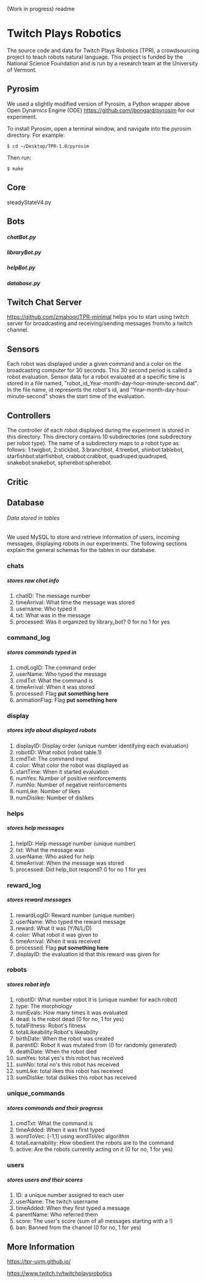 (Work in progress) readme 

# Twitch Plays Robotics
The source code and data for Twitch Plays Robotics (TPR), a crowdsourcing project to teach robots natural language. This project is funded by the National Science Foundation and is run by a research team at the University of Vermont. 

## Pyrosim
We used a slightly modified version of Pyrosim, a Python wrapper above Open Dynamics Engine (ODE)
https://github.com/jbongard/pyrosim for our experiment.

To install Pyrosim, open a terminal window, and navigate into the pyrosim directory. For example:

```
$ cd ~/Desktop/TPR-1.0/pyrosim
```
Then run:
```
$ make
```
## Core 
steadyStateV4.py
## Bots
##### chatBot.py
##### libraryBot.py
##### helpBot.py
##### database.py

## Twitch Chat Server
https://github.com/zmahoor/TPR-minimal helps you to start using twitch server for broadcasting and receiving/sending messages from/to a twitch channel.

## Sensors
Each robot was displayed under a given command and a color on the broadcasting computer for 30 seconds. This 30 second period is called a robot evaluation. Sensor data for a robot evaluated at a specific time is stored in a file named,
"robot_id_Year-month-day-hour-minute-second.dat". In the file name, id represents the robot's id, and "Year-month-day-hour-minute-second" shows the start time of the evaluation.

## Controllers
The controller of each robot displayed during the experiment is stored in this directory. This directory contains 10 subdirectories (one subdirectory per robot type). The name of a subdirectory maps to a robot type as follows: 1:twigbot, 2:stickbot, 3:branchbot, 4:treebot, shinbot:tablebot, starfishbot:starfishbot, crabbot:crabbot, quadruped:quadruped, snakebot:snakebot, spherebot:spherebot.

## Critic

## Database
###### Data stored in tables
We used MySQL to store and retrieve information of users, incoming messages, displaying robots in our experiments. The following sections explain the general schemas for the tables in our database.
### chats 
##### stores raw chat info

1. chatID:		The message number
2. timeArrival:		What time the message was stored
3. username:		Who typed it
4. txt:			What was in the message
5. processed:		Was it organized by library_bot? 0 for no
1 for yes

### command_log
##### stores commands typed in
1. cmdLogID:		The command order
2. userName:		Who typed the message
3. cmdTxt:		What the command is
4. timeArrival:		When it was stored
5. processed:		Flag **put something here**
6. animationFlag:	Flag **put something here**

### display
##### stores info about displayed robots
1. displayID:		Display order (unique number identifying each evaluation)
2. robotID:		What robot (robot table.1)
3. cmdTxt:		The command input
4. color:		What color the robot was displayed as
5. startTime:		When it started evaluation
6. numYes:		Number of positive reinforcements
7. numNo:		Number of negative reinforcements
8. numLike:		Number of likes
9. numDislike:		Number of dislikes

### helps
##### stores help messages
1. helpID:		Help message number (unique number)
2. txt:			What the message was
3. userName:		Who asked for help
4. timeArrival:		When the message was stored
5. processed:		Did help_bot respond? 0 for no
1 for yes

### reward_log
##### stores reward messages
1. rewardLogID:		Reward number (unique number)
2. userName:		Who typed the reward message
3. reward:			What it was (Y/N/L/D)
4. color:			What robot it was given to
5. timeArrival:		When it was received 
6. processed:		Flag **put something here**
7. displayID: the evaluation id that this reward was given for

### robots
##### stores robot info
1. robotID:			What number robot it is (unique number for each robot)
2. type:			The morphology
3. numEvals:		How many times it was evaluated
4. dead:			Is the robot dead (0 for no, 1 for yes)
5. totalFitness:	Robot's fitness
6. totalLikeability:Robot's likeability
7. birthDate:		When the robot was created
8. parentID:		Robot it was mutated from (0 for randomly generated)
9. deathDate:		When the robot died
10. sumYes: total yes's this robot has received
11. sumNo: total no's this robot has received
12. sumLike: total likes this robot has received
13. sumDislike: total dislikes this robot has received

### unique_commands
##### stores commands and their progress
1. cmdTxt:			What the command is
2. timeAdded:		When it was first typed
3. wordToVec:		[-1,1] using wordToVec algorithm
4. totalLearnability: How obedient the robots are to the command
5. active:			Are the robots currently acting on it (0 for no, 1 for yes)

### users
##### stores users and their scores
1. ID:				a unique number assigned to each user
2. userName:		The twitch username
3. timeAdded:		When they first typed a message
4. parentName: 		Who referred them
5. score:			The user's score (sum of all messages starting with a !)
6. ban:				Banned from the channel (0 for no, 1 for yes)


## More Information
https://tpr-uvm.github.io/

https://www.twitch.tv/twitchplaysrobotics
